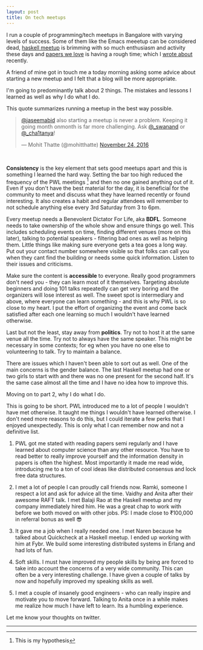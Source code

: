 ```yaml
---
layout: post
title: On tech meetups
---
```


I run a couple of programming/tech meetups in Bangalore with varying levels of
success. Some of them like the Emacs meeetup can be considered
dead, [haskell meetup][haskell] is brimming with so much enthusiasm and activity
these days and [papers we love][pwl] is having a rough time; which
I [wrote about][pwl_post] recently.

A friend of mine got in touch me a today morning asking some advice about
starting a new meetup and I felt that a blog will be more appropriate.

I'm going to predominantly talk about 2 things. The mistakes and lessons I
learned as well as why I do what I do.

This quote summarizes running a meetup in the best way possible.

<blockquote class="twitter-tweet" data-conversation="none" data-lang="en"> <p
lang="en" dir="ltr"> <a href="https://twitter.com/jaseemabid">@jaseemabid</a>
also starting a meetup is never a problem. Keeping it going month onmonth is far
more challenging. Ask <a href="https://twitter.com/_swanand">@_swanand</a> or <a
href="https://twitter.com/_cha1tanya">@_cha1tanya</a>!</p>&mdash; Mohit Thatte
(@mohitthatte) <a
href="https://twitter.com/mohitthatte/status/801716817211179008">November 24,
2016</a> </blockquote>

<br/>

**Consistency** is the key element that sets good meetups apart and this is
something I learned the hard way. Setting the bar too high reduced the frequency
of the PWL meetings [^1] and then no one gained anything out of it. Even if you
don't have the best material for the day, it is beneficial for the community to
meet and discuss what they have learned recently or found interesting. It also
creates a habit and regular attendees will remember to not schedule anything
else every 3rd Saturday from 3 to 6pm.

Every meetup needs a Benevolent Dictator For Life, aka **BDFL**. Someone needs
to take ownership of the whole show and ensure things go well. This includes
scheduling events on time, finding different venues (more on this later),
talking to potential speakers - filtering bad ones as well as helping them.
Little things like making sure everyone gets a tea goes a long way. Put out your
contact number somewhere visible so that folks can call you when they cant find
the building or needs some quick information. Listen to their issues and
criticisms.

Make sure the content is **accessible** to everyone. Really good programmers
don't need you - they can learn most of it themselves. Targeting absolute
beginners and doing 101 talks repeatedly can get very boring and the organizers
will lose interest as well. The sweet spot is intermediary and above, where
everyone can learn something - and this is why PWL is so close to my heart. I
put the effort of organizing the event and come back satisfied after each one
learning so much I wouldn't have learned otherwise.

Last but not the least, stay away from **politics**. Try not to host it at the
same venue all the time. Try not to always have the same speaker. This might be
necessary in some contexts; for eg when you have no one else to volunteering to
talk. Try to maintain a balance.

There are issues which I haven't been able to sort out as well. One of the main
concerns is the gender balance. The last Haskell meetup had one or two girls to
start with and there was no one present for the second half. It's the same case
almost all the time and I have no idea how to improve this.

Moving on to part 2, why I do what I do.

This is going to be short. PWL introduced me to a lot of people I wouldn't have
met otherwise. It taught me things I wouldn't have learned otherwise. I don't
need more reasons to do this, but I could iterate a few perks that I enjoyed
unexpectedly. This is only what I can remember now and not a definitive list.

1. PWL got me stated with reading papers semi regularly and I have learned about
   computer science than any other resource. You have to read better to really
   improve yourself and the information density in papers is often the highest.
   Most importantly it made me read wide, introducing me to a ton of cool ideas
   like distributed consensus and lock free data structures.

2. I met a lot of people I can proudly call friends now. Ramki, someone I
   respect a lot and ask for advice all the time. Vaidhy and Anita after their
   awesome RAFT talk. I met Balaji Rao at the Haskell meetup and my company
   immediately hired him. He was a great chap to work with before we both moved
   on with other jobs. PS: I made close to ₹100,000 in referral bonus as well 😎

3. It gave me a job when I really needed one. I met Naren because he talked
   about Quickcheck at a Haskell meetup. I ended up working with him at Fybr. We
   build some interesting distributed systems in Erlang and had lots of fun.

4. Soft skills. I must have improved my people skills by being are forced to
   take into account the concerns of a very wide community. This can often be a
   very interesting challenge. I have given a couple of talks by now and
   hopefully improved my speaking skills as well.

5. I met a couple of insanely good engineers - who can really inspire and
   motivate you to move forward. Talking to Anita once in a while makes me
   realize how much I have left to learn. Its a humbling experience.

Let me know your thoughts on twitter.

---

[haskell]: google.com
[pwl]: paperswelove.org "Papers we love"
[pwl_post]: https://blog.jabid.in/2016/11/24/pwl.html

<script async src="//platform.twitter.com/widgets.js" charset="utf-8"></script>

[^1]: This is my hypothesis
